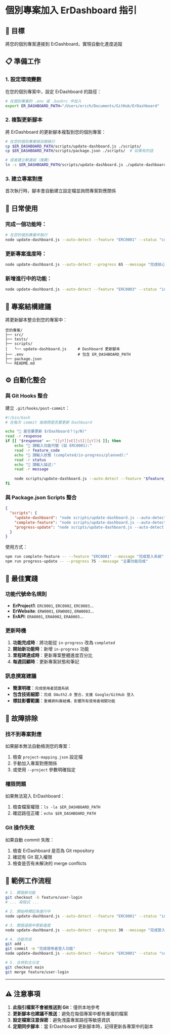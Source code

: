 # 個別專案加入 ErDashboard 指引

## 🎯 目標
將您的個別專案連接到 ErDashboard，實現自動化進度追蹤

## 📋 準備工作

### 1. 設定環境變數
在您的個別專案中，設定 ErDashboard 的路徑：

```bash
# 在個別專案的 .env 或 .bashrc 中加入
export ER_DASHBOARD_PATH="/Users/erich/Documents/GitHub/ErDashboard"
```

### 2. 複製更新腳本
將 ErDashboard 的更新腳本複製到您的個別專案：

```bash
# 在您的個別專案根目錄執行
cp $ER_DASHBOARD_PATH/scripts/update-dashboard.js ./scripts/
cp $ER_DASHBOARD_PATH/scripts/package.json ./scripts/  # 如果有的話

# 或者建立軟連結（推薦）
ln -s $ER_DASHBOARD_PATH/scripts/update-dashboard.js ./update-dashboard.js
```

### 3. 建立專案對應
首次執行時，腳本會自動建立設定檔並詢問專案對應關係

## 🚀 日常使用

### 完成一個功能時：
```bash
# 在您的個別專案中執行
node update-dashboard.js --auto-detect --feature "ERC0001" --status "completed" --message "完成使用者登入功能"
```

### 更新專案進度時：
```bash
node update-dashboard.js --auto-detect --progress 65 --message "完成核心模組開發"
```

### 新增進行中的功能：
```bash
node update-dashboard.js --auto-detect --feature "ERC0003" --status "in-progress" --message "開發支付系統"
```

## 📁 專案結構建議

將更新腳本整合到您的專案中：

```
您的專案/
├── src/
├── tests/
├── scripts/
│   └── update-dashboard.js     # Dashboard 更新腳本
├── .env                        # 包含 ER_DASHBOARD_PATH
├── package.json
└── README.md
```

## ⚙️ 自動化整合

### 與 Git Hooks 整合

建立 `.git/hooks/post-commit`：
```bash
#!/bin/bash
# 在每次 commit 後詢問是否要更新 Dashboard

echo "🎯 是否要更新 ErDashboard？(y/N)"
read -r response
if [[ "$response" =~ ^([yY][eE][sS]|[yY])$ ]]; then
    echo "📝 請輸入功能代號 (如 ERC0001):"
    read -r feature_code
    echo "📝 請輸入狀態 (completed/in-progress/planned):"
    read -r status
    echo "📝 請輸入描述:"
    read -r message
    
    node scripts/update-dashboard.js --auto-detect --feature "$feature_code" --status "$status" --message "$message"
fi
```

### 與 Package.json Scripts 整合

```json
{
  "scripts": {
    "update-dashboard": "node scripts/update-dashboard.js --auto-detect",
    "complete-feature": "node scripts/update-dashboard.js --auto-detect --status completed",
    "progress-update": "node scripts/update-dashboard.js --auto-detect --progress"
  }
}
```

使用方式：
```bash
npm run complete-feature -- --feature "ERC0001" --message "完成登入系統"
npm run progress-update -- --progress 75 --message "主要功能完成"
```

## 🎯 最佳實踐

### 功能代號命名規則
- **ErProject1**: `ERC0001`, `ERC0002`, `ERC0003`...
- **ErWebsite**: `ERW0001`, `ERW0002`, `ERW0003`...
- **ErAPI**: `ERA0001`, `ERA0002`, `ERA0003`...

### 更新時機
1. **功能完成時**：將功能從 `in-progress` 改為 `completed`
2. **開始新功能時**：新增 `in-progress` 功能
3. **里程碑達成時**：更新專案整體進度百分比
4. **每週回顧時**：更新專案狀態和筆記

### 訊息撰寫建議
- **簡潔明確**：`完成使用者認證系統`
- **包含技術細節**：`完成 OAuth2.0 整合，支援 Google/GitHub 登入`
- **標註影響範圍**：`重構資料庫結構，影響所有使用者相關功能`

## 🔧 故障排除

### 找不到專案對應
如果腳本無法自動檢測您的專案：
1. 檢查 `project-mapping.json` 設定檔
2. 手動加入專案對應關係
3. 或使用 `--project` 參數明確指定

### 權限問題
如果無法寫入 ErDashboard：
1. 檢查檔案權限：`ls -la $ER_DASHBOARD_PATH`
2. 確認路徑正確：`echo $ER_DASHBOARD_PATH`

### Git 操作失敗
如果自動 commit 失敗：
1. 檢查 ErDashboard 是否為 Git repository
2. 確認有 Git 寫入權限
3. 檢查是否有未解決的 merge conflicts

## 📝 範例工作流程

```bash
# 1. 開發新功能
git checkout -b feature/user-login
# ... 寫程式 ...

# 2. 開始時標記為進行中
node update-dashboard.js --auto-detect --feature "ERC0001" --status "in-progress" --message "開始開發使用者登入"

# 3. 開發過程中更新進度
node update-dashboard.js --auto-detect --progress 30 --message "完成登入頁面設計"

# 4. 功能完成
git add .
git commit -m "完成使用者登入功能"
node update-dashboard.js --auto-detect --feature "ERC0001" --status "completed" --message "完成使用者登入功能，包含驗證和session管理"

# 5. 合併到主分支
git checkout main
git merge feature/user-login
```

---

## ⚠️ 注意事項

1. **此指引檔案不會被推送到 Git**：僅供本地參考
2. **更新腳本也建議不推送**：避免在每個專案中都有重複的檔案
3. **設定檔案注意保密**：避免洩露專案路徑等敏感資訊
4. **定期同步腳本**：當 ErDashboard 更新腳本時，記得更新各專案中的副本
